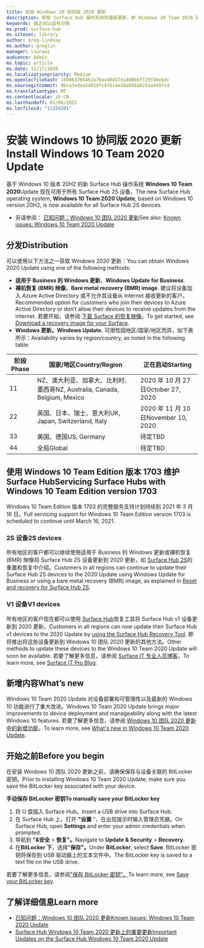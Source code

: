 ```yaml
---
title: 安装 Windows 10 协同版 2020 更新
description: 获取 Surface Hub 操作系统的最新更新，即 Windows 10 Team 2020 更新。
keywords: 值之间以逗号分隔
ms.prod: surface-hub
ms.sitesec: library
author: greg-lindsay
ms.author: greglin
manager: laurawi
audience: Admin
ms.topic: article
ms.date: 12/17/2020
ms.localizationpriority: Medium
ms.openlocfilehash: c89063765462a76ae48d17e1480bbff29f48ebdc
ms.sourcegitcommit: 8bca7edea5401dfc97614e18a058a023aa9497c4
ms.translationtype: MT
ms.contentlocale: zh-CN
ms.lasthandoff: 01/06/2021
ms.locfileid: "11254201"
---
```

# <span data-ttu-id="0fcbf-104">安装 Windows 10 协同版 2020 更新</span><span class="sxs-lookup"><span data-stu-id="0fcbf-104">Install Windows 10 Team 2020 Update</span></span> 

<span data-ttu-id="0fcbf-105">基于 Windows 10 版本 20H2 的新 Surface Hub 操作系统 **Windows 10 Team 2020**Update 现在可用于所有 Surface Hub 2S 设备。</span><span class="sxs-lookup"><span data-stu-id="0fcbf-105">The new Surface Hub operating system, **Windows 10 Team 2020 Update**, based on Windows 10 version 20H2, is now available for all Surface Hub 2S devices.</span></span>  

- <span data-ttu-id="0fcbf-106">另请参阅： [已知问题：Windows 10 团队 2020 更新](surface-hub-2020-update.md)</span><span class="sxs-lookup"><span data-stu-id="0fcbf-106">See also: [Known issues: Windows 10 Team 2020 Update](surface-hub-2020-update.md)</span></span>

## <span data-ttu-id="0fcbf-107">分发</span><span class="sxs-lookup"><span data-stu-id="0fcbf-107">Distribution</span></span>

<span data-ttu-id="0fcbf-108">可以使用以下方法之一获取 Windows 2020 更新：</span><span class="sxs-lookup"><span data-stu-id="0fcbf-108">You can obtain Windows 2020 Update using one of the following methods:</span></span>

- <span data-ttu-id="0fcbf-109">**适用于 Business 的 Windows 更新**。</span><span class="sxs-lookup"><span data-stu-id="0fcbf-109">**Windows Update for Business**.</span></span>
- <span data-ttu-id="0fcbf-110">**裸机恢复 (BMR) 映像**。</span><span class="sxs-lookup"><span data-stu-id="0fcbf-110">**Bare metal recovery (BMR) image**.</span></span> <span data-ttu-id="0fcbf-111">建议将设备加入 Azure Active Directory 或不允许其设备从 Internet 接收更新的客户。</span><span class="sxs-lookup"><span data-stu-id="0fcbf-111">Recommended option for customers who join their devices to Azure Active Directory or don’t allow their devices to receive updates from the internet.</span></span> <span data-ttu-id="0fcbf-112">若要开始，请参阅 [下载 Surface 的恢复映像](https://support.microsoft.com/surfacerecoveryimage)。</span><span class="sxs-lookup"><span data-stu-id="0fcbf-112">To get started, see [Download a recovery image for your Surface](https://support.microsoft.com/surfacerecoveryimage).</span></span>
- **<span data-ttu-id="0fcbf-113">Windows 更新。</span><span class="sxs-lookup"><span data-stu-id="0fcbf-113">Windows Update.</span></span>** <span data-ttu-id="0fcbf-114">可用性因地区/国家/地区而异，如下表所示：</span><span class="sxs-lookup"><span data-stu-id="0fcbf-114">Availability varies by region/country, as noted in the following table:</span></span>

| <span data-ttu-id="0fcbf-115">阶段</span><span class="sxs-lookup"><span data-stu-id="0fcbf-115">Phase</span></span> | <span data-ttu-id="0fcbf-116">国家/地区</span><span class="sxs-lookup"><span data-stu-id="0fcbf-116">Country/Region</span></span>                         | <span data-ttu-id="0fcbf-117">正在启动</span><span class="sxs-lookup"><span data-stu-id="0fcbf-117">Starting</span></span>          |
| ----- | -------------------------------------- | ----------------- |
| <span data-ttu-id="0fcbf-118">1</span><span class="sxs-lookup"><span data-stu-id="0fcbf-118">1</span></span>     | <span data-ttu-id="0fcbf-119">NZ、澳大利亚、加拿大、比利时、墨西哥</span><span class="sxs-lookup"><span data-stu-id="0fcbf-119">NZ, Australia, Canada, Belgium, Mexico</span></span> | <span data-ttu-id="0fcbf-120">2020 年 10 月 27 日</span><span class="sxs-lookup"><span data-stu-id="0fcbf-120">October 27, 2020</span></span>  |
| <span data-ttu-id="0fcbf-121">2</span><span class="sxs-lookup"><span data-stu-id="0fcbf-121">2</span></span>     | <span data-ttu-id="0fcbf-122">英国、日本、瑞士、意大利</span><span class="sxs-lookup"><span data-stu-id="0fcbf-122">UK, Japan, Switzerland, Italy</span></span>          | <span data-ttu-id="0fcbf-123">2020 年 11 月 10 日</span><span class="sxs-lookup"><span data-stu-id="0fcbf-123">November 10, 2020</span></span> |
| <span data-ttu-id="0fcbf-124">3</span><span class="sxs-lookup"><span data-stu-id="0fcbf-124">3</span></span>     | <span data-ttu-id="0fcbf-125">美国、德国</span><span class="sxs-lookup"><span data-stu-id="0fcbf-125">US, Germany</span></span>                            | <span data-ttu-id="0fcbf-126">待定</span><span class="sxs-lookup"><span data-stu-id="0fcbf-126">TBD</span></span> |
| <span data-ttu-id="0fcbf-127">4</span><span class="sxs-lookup"><span data-stu-id="0fcbf-127">4</span></span>     | <span data-ttu-id="0fcbf-128">全局</span><span class="sxs-lookup"><span data-stu-id="0fcbf-128">Global</span></span>                                 | <span data-ttu-id="0fcbf-129">待定</span><span class="sxs-lookup"><span data-stu-id="0fcbf-129">TBD</span></span>  |

## <span data-ttu-id="0fcbf-130">使用 Windows 10 Team Edition 版本 1703 维护 Surface Hub</span><span class="sxs-lookup"><span data-stu-id="0fcbf-130">Servicing Surface Hubs with Windows 10 Team Edition version 1703</span></span> 

<span data-ttu-id="0fcbf-131">Windows 10 Team Edition 版本 1703 的完整服务支持计划持续到 2021 年 3 月 16 日。</span><span class="sxs-lookup"><span data-stu-id="0fcbf-131">Full servicing support for Windows 10 Team Edition version 1703 is scheduled to continue until March 16, 2021.</span></span>

### <span data-ttu-id="0fcbf-132">2S 设备</span><span class="sxs-lookup"><span data-stu-id="0fcbf-132">2S devices</span></span> 

<span data-ttu-id="0fcbf-133">所有地区的客户都可以继续使用适用于 Business 的 Windows 更新或裸机恢复 (BMR) 映像将 Surface Hub 2S 设备更新到 2020 更新，如 [Surface Hub 2S](surface-hub-2s-recover-reset.md)的重置和恢复中介绍。</span><span class="sxs-lookup"><span data-stu-id="0fcbf-133">Customers in all regions can continue to update their Surface Hub 2S devices to the 2020 Update using Windows Update for Business or using a bare metal recovery (BMR) image, as explained in [Reset and recovery for Surface Hub 2S](surface-hub-2s-recover-reset.md).</span></span>

### <span data-ttu-id="0fcbf-134">V1 设备</span><span class="sxs-lookup"><span data-stu-id="0fcbf-134">V1 devices</span></span> 

<span data-ttu-id="0fcbf-135">所有地区的客户现在都可以使用 [Surface Hub](surface-hub-recovery-tool.md)恢复工具将 Surface Hub v1 设备更新到 2020 更新。</span><span class="sxs-lookup"><span data-stu-id="0fcbf-135">Customers in all regions can now update their Surface Hub v1 devices to the 2020 Update by [using the Surface Hub Recovery Tool](surface-hub-recovery-tool.md).</span></span> <span data-ttu-id="0fcbf-136">即将推出将这些设备更新到 Windows 10 团队 2020 更新的其他方法。</span><span class="sxs-lookup"><span data-stu-id="0fcbf-136">Other methods to update these devices to the Windows 10 Team 2020 Update will soon be available.</span></span> <span data-ttu-id="0fcbf-137">若要了解更多信息，请参阅 [Surface IT 专业人员博客](https://techcommunity.microsoft.com/t5/surface-it-pro-blog/surface-hub-windows-10-team-2020-update/ba-p/2000144)。</span><span class="sxs-lookup"><span data-stu-id="0fcbf-137">To learn more, see [Surface IT Pro Blog](https://techcommunity.microsoft.com/t5/surface-it-pro-blog/surface-hub-windows-10-team-2020-update/ba-p/2000144).</span></span>
 
## <span data-ttu-id="0fcbf-138">新增内容</span><span class="sxs-lookup"><span data-stu-id="0fcbf-138">What’s new</span></span>

<span data-ttu-id="0fcbf-139">Windows 10 Team 2020 Update 对设备部署和可管理性以及最新的 Windows 10 功能进行了重大改进。</span><span class="sxs-lookup"><span data-stu-id="0fcbf-139">Windows 10 Team 2020 Update brings major improvements to device deployment and manageability along with the latest Windows 10 features.</span></span> <span data-ttu-id="0fcbf-140">若要了解更多信息，请参阅 [Windows 10 团队 2020 更新中的新增功能](surface-hub-2020-update-whats-new.md)。</span><span class="sxs-lookup"><span data-stu-id="0fcbf-140">To learn more, see [What's new in Windows 10 Team 2020 Update](surface-hub-2020-update-whats-new.md).</span></span>
 
## <span data-ttu-id="0fcbf-141">开始之前</span><span class="sxs-lookup"><span data-stu-id="0fcbf-141">Before you begin</span></span>

<span data-ttu-id="0fcbf-142">在安装 Windows 10 团队 2020 更新之前，请确保保存与设备关联的 BitLocker 密钥。</span><span class="sxs-lookup"><span data-stu-id="0fcbf-142">Prior to installing Windows 10 Team 2020 Update, make sure you save the BitLocker key associated with your device.</span></span> 

**<span data-ttu-id="0fcbf-143">手动保存 BitLocker 密钥</span><span class="sxs-lookup"><span data-stu-id="0fcbf-143">To manually save your BitLocker key</span></span>**

1. <span data-ttu-id="0fcbf-144">将 U 盘插入 Surface Hub。</span><span class="sxs-lookup"><span data-stu-id="0fcbf-144">Insert a USB drive into Surface Hub.</span></span>
2. <span data-ttu-id="0fcbf-145">在 Surface Hub 上，打开 **"设置** "，在出现提示时输入管理员凭据。</span><span class="sxs-lookup"><span data-stu-id="0fcbf-145">On Surface Hub, open **Settings** and enter your admin credentials when prompted.</span></span>
3. <span data-ttu-id="0fcbf-146">导航到 **"&安全**  >  **恢复"。**</span><span class="sxs-lookup"><span data-stu-id="0fcbf-146">Navigate to **Update & Security** > **Recovery**.</span></span>
4. <span data-ttu-id="0fcbf-147">在**BitLocker 下**，选择"**保存"。**</span><span class="sxs-lookup"><span data-stu-id="0fcbf-147">Under **BitLocker**, select **Save**.</span></span> <span data-ttu-id="0fcbf-148">BitLocker 密钥将保存到 USB 驱动器上的文本文件中。</span><span class="sxs-lookup"><span data-stu-id="0fcbf-148">The BitLocker key is saved to a text file on the USB drive.</span></span>

<span data-ttu-id="0fcbf-149">若要了解更多信息，请参阅["保存 BitLocker 密钥"。](save-bitlocker-key-surface-hub.md)</span><span class="sxs-lookup"><span data-stu-id="0fcbf-149">To learn more, see [Save your BitLocker key](save-bitlocker-key-surface-hub.md).</span></span>

## <span data-ttu-id="0fcbf-150">了解详细信息</span><span class="sxs-lookup"><span data-stu-id="0fcbf-150">Learn more</span></span>

- [<span data-ttu-id="0fcbf-151">已知问题：Windows 10 团队 2020 更新</span><span class="sxs-lookup"><span data-stu-id="0fcbf-151">Known issues: Windows 10 Team 2020 Update</span></span>](surface-hub-2020-team-update-known-issues.md)
- [<span data-ttu-id="0fcbf-152">Surface Hub Windows 10 Team 2020 更新上的重要更新</span><span class="sxs-lookup"><span data-stu-id="0fcbf-152">Important Updates on the Surface Hub Windows 10 Team 2020 Update</span></span>](https://techcommunity.microsoft.com/t5/surface-it-pro-blog/important-updates-on-the-surface-hub-windows-10-team-2020-update/ba-p/1960897)
